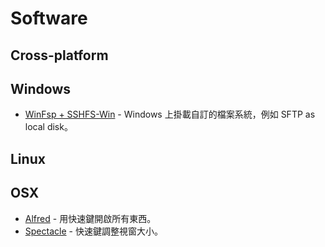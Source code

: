 # Software

## Cross-platform

## Windows

- [WinFsp + SSHFS-Win]() - Windows 上掛載自訂的檔案系統，例如 SFTP as local disk。

## Linux

## OSX

- [Alfred](https://www.alfredapp.com/) - 用快速鍵開啟所有東西。
- [Spectacle](https://www.spectacleapp.com/) - 快速鍵調整視窗大小。
